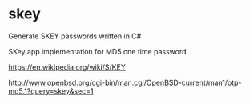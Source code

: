 # skey
Generate SKEY passwords written in C#

SKey app implementation for MD5 one time password.

https://en.wikipedia.org/wiki/S/KEY

http://www.openbsd.org/cgi-bin/man.cgi/OpenBSD-current/man1/otp-md5.1?query=skey&sec=1


